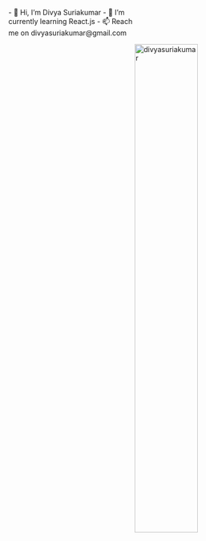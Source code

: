 <p style=" float: left; width:50%;">- 👋 Hi, I’m Divya Suriakumar
<!--- 👀 I’m interested in --->
- 🌱 I’m currently learning React.js
<!--- 💞️ I’m looking to collaborate on ... --->
- 📫 Reach me on divyasuriakumar@gmail.com</p>

<p><img align="right"  style=" float: right; width:50%;" src="https://github-readme-stats.vercel.app/api/top-langs?username=divyasuriakumar&show_icons=true&locale=en&layout=compact" alt="divyasuriakumar" /></p>
<!---
DivyaSuriakumar/DivyaSuriakumar is a ✨ special ✨ repository because its `README.md` (this file) appears on your GitHub profile.
You can click the Preview link to take a look at your changes.
--->
